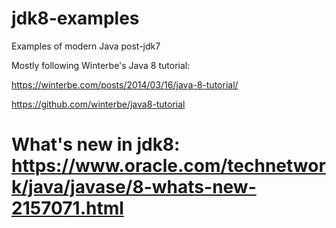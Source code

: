 # jdk8-examples

Examples of modern Java post-jdk7

Mostly following Winterbe's Java 8 tutorial: 

<https://winterbe.com/posts/2014/03/16/java-8-tutorial/>

<https://github.com/winterbe/java8-tutorial>

# What's new in jdk8: <https://www.oracle.com/technetwork/java/javase/8-whats-new-2157071.html>


